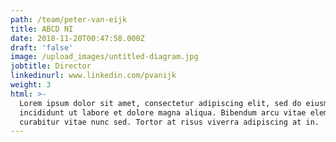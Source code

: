 ```yaml
---
path: /team/peter-van-eijk
title: ABCD NI
date: 2018-11-20T00:47:58.000Z
draft: 'false'
image: /upload_images/untitled-diagram.jpg
jobtitle: Director
linkedinurl: www.linkedin.com/pvanijk
weight: 3
html: >-
  Lorem ipsum dolor sit amet, consectetur adipiscing elit, sed do eiusmod tempor
  incididunt ut labore et dolore magna aliqua. Bibendum arcu vitae elementum
  curabitur vitae nunc sed. Tortor at risus viverra adipiscing at in.
---
```


